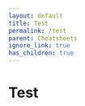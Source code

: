 ```yaml
---
layout: default
title: Test
permalink: /test
parent: Cheatsheets
ignore_link: true
has_children: true
---
```

# Test
